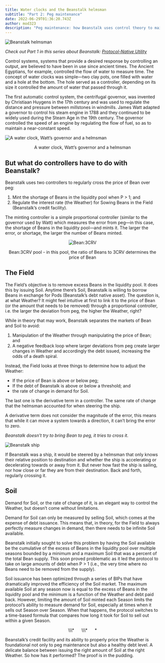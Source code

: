 ```yaml
---
title: Water clocks and the Beanstalk helmsman
subtitle: "Part 2: Peg maintenance"
date: 2022-06-29T01:36:20.743Z
author: mod323
description: "Peg maintenance: how Beanstalk uses control theory to maintain peg."
---
```

![Beanstalk helmsman](/assets/uploads/beanstalk-helmsman.jpg)

*Check out Part 1 in this series about Beanstalk: [Protocol-Native Utility](https://bean.money/blog/bank-runs-airplanes-and-beanstalk)*

Control systems, systems that provide a desired response by controlling an output, are believed to have been in use since ancient times. The Ancient Egyptians, for example, controlled the flow of water to measure time. The concept of water clocks was simple—two clay pots, one filled with water and a hole at the bottom. The hole served as a controller, depending on its size it controlled the amount of water that passed through it.

The first automatic control system, the centrifugal governor, was invented by Christiaan Huygens in the 17th century and was used to regulate the distance and pressure between millstones in windmills. James Watt adapted a governor to control his steam engine in 1788 and they continued to be widely used during the Steam Age in the 19th century. The governor controlled the speed of an engine by regulating the flow of fuel, so as to maintain a near-constant speed.

![A water clock, Watt’s governor and a helmsman](/assets/uploads/a-water-clock-watt’s-governor-and-a-helmsman.png "A water clock, Watt’s governor and a helmsman")

 <p style="text-align: center;"> A water clock, Watt’s governor and a helmsman</p>

## But what do controllers have to do with Beanstalk? 

Beanstalk uses two controllers to regularly cross the price of Bean over peg: 

1. Mint the shortage of Beans in the liquidity pool when P > 1; and
2. Regulate the interest rate (the Weather) for Sowing Beans in the Field (Beanstalk’s credit facility).

The minting controller is a simple proportional controller (similar to the governor used by Watt) which measures the error from peg—in this case, the shortage of Beans in the liquidity pool—and mints it. The larger the error, or shortage, the larger the number of Beans minted.

<figure>
<p align="center">
  <img 
    src="/assets/uploads/bean-3crv-pool.png" 
    alt="Bean:3CRV"
  />
</p>
</figure>
<p style="text-align: center;">Bean:3CRV pool - in this pool, the ratio of Beans to 3CRV determines the price of Bean</p>

## The Field

The Field’s objective is to remove excess Beans in the liquidity pool. It does this by issuing Soil. Anytime there’s Soil, Beanstalk is willing to borrow Beans in exchange for Pods (Beanstalk’s debt native asset). The question is, at what Weather? It might feel intuitive at first to link it to the price of Bean (or the amount that needs to be removed) through a proportional controller, i.e. the larger the deviation from peg, the higher the Weather, right? 

While in theory that may work, Beanstalk separates the markets of Bean and Soil to avoid:

1. Manipulation of the Weather through manipulating the price of Bean; and
2. A negative feedback loop where larger deviations from peg create larger changes in Weather and accordingly the debt issued, increasing the odds of a death spiral.

Instead, the Field looks at three things to determine how to adjust the Weather:

* If the price of Bean is above or below peg;
* If the debt of Beanstalk is above or below a threshold; and
* the rate of change in demand for Soil.

The last one is the derivative term in a controller. The same rate of change that the helmsman accounted for when steering the ship. 

A derivative term does not consider the magnitude of the error, this means that while it can move a system towards a direction, it can’t bring the error to zero. 

*Beanstalk doesn’t try to bring Bean to peg, it tries to cross it.*

![Beanstalk ship](/assets/uploads/beanstalk-ship.png)

If Beanstalk was a ship, it would be steered by a helmsman that only knows their relative position to destination and whether the ship is accelerating or decelerating towards or away from it. But never how fast the ship is sailing, nor how close or far they are from their destination. Back and forth, regularly crossing it. 

## Soil

Demand for Soil, or the rate of change of it, is an elegant way to control the Weather, but doesn’t come without limitations. 

Demand for Soil can only be measured by selling Soil, which comes at the expense of debt issuance. This means that, in theory, for the Field to always perfectly measure changes in demand, then there needs to be infinite Soil available. 

Beanstalk initially sought to solve this problem by having the Soil available be the cumulative of the excess of Beans in the liquidity pool over multiple seasons bounded by a minimum and a maximum Soil that was a percent of the total Bean supply. This soon proved problematic as it led the protocol to take on large amounts of debt when P > 1 (i.e., the very time where no Beans need to be removed from the supply).

Soil issuance has been optimized through a series of BIPs that have dramatically improved the efficiency of the Soil market. The maximum available Soil at any season now is equal to the excess of Beans in the liquidity pool and the minimum is a function of the Weather and debt paid back. However, limiting the amount of Soil minted each Season limits the protocol’s ability to measure demand for Soil, especially at times when it sells out Season over Season. When that happens, the protocol switches to a time-based formula that compares how long it took for Soil to sell out within a given Season.

<p style="text-align: center;"> \\\*      \\\*      * </p>

Beanstalk’s credit facility and its ability to properly price the Weather is foundational not only to peg maintenance but also a healthy debt level. A delicate balance between issuing the right amount of Soil at the right Weather. So how has it performed? The proof is in the pudding.